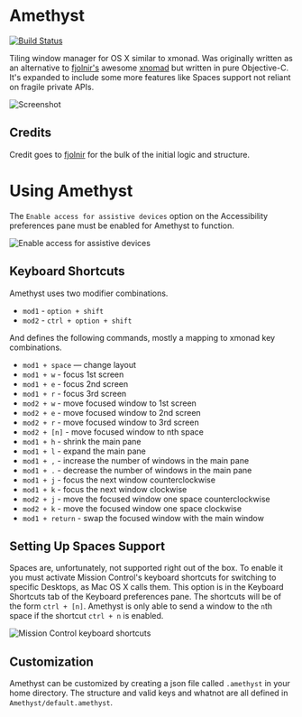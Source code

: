 Amethyst
========

[![Build Status](https://travis-ci.org/ianyh/Amethyst.png?branch=master)](https://travis-ci.org/ianyh/Amethyst)

Tiling window manager for OS X similar to xmonad. Was originally written as an
alternative to [fjolnir's](https://github.com/fjolnir) awesome
[xnomad](https://github.com/fjolnir/xnomad) but written in pure
Objective-C. It's expanded to include some more features like Spaces support not
reliant on fragile private APIs.

![Screenshot](https://raw.github.com/ianyh/Amethyst/gh-pages/images/screenshot-small.png)

Credits
-------

Credit goes to [fjolnir](https://github.com/fjolnir) for the bulk of the initial
logic and structure.

Using Amethyst
==============

The `Enable access for assistive devices` option on the Accessibility
preferences pane must be enabled for Amethyst to function.

![Enable access for assistive devices](https://raw.github.com/ianyh/Amethyst/gh-pages/images/accessibility-window.png)

Keyboard Shortcuts
------------------

Amethyst uses two modifier combinations.

* `mod1` - `option + shift`
* `mod2` - `ctrl + option + shift`

And defines the following commands, mostly a mapping to xmonad key combinations.

* `mod1 + space` — change layout
* `mod1 + w` - focus 1st screen
* `mod1 + e` - focus 2nd screen
* `mod1 + r` - focus 3rd screen
* `mod2 + w` - move focused window to 1st screen
* `mod2 + e` - move focused window to 2nd screen
* `mod2 + r` - move focused window to 3rd screen
* `mod2 + [n]` - move focused window to nth space
* `mod1 + h` - shrink the main pane
* `mod1 + l` - expand the main pane
* `mod1 + ,` - increase the number of windows in the main pane
* `mod1 + .` - decrease the number of windows in the main pane
* `mod1 + j` - focus the next window counterclockwise
* `mod1 + k` - focus the next window clockwise
* `mod2 + j` - move the focused window one space counterclockwise
* `mod2 + k` - move the focused window one space clockwise
* `mod1 + return` - swap the focused window with the main window

Setting Up Spaces Support
-------------------------

Spaces are, unfortunately, not supported right out of the box. To enable it you
must activate Mission Control's keyboard shortcuts for switching to specific
Desktops, as Mac OS X calls them. This option is in the Keyboard Shortcuts tab
of the Keyboard preferences pane. The shortcuts will be of the form `ctrl +
[n]`. Amethyst is only able to send a window to the `n`th space if the shortcut
`ctrl + n` is enabled.

![Mission Control keyboard shortcuts](https://raw.github.com/ianyh/Amethyst/gh-pages/images/missioncontrol-shortcuts.png)

Customization
-------------

Amethyst can be customized by creating a json file called `.amethyst` in your home directory. The structure and valid keys and whatnot are all defined in `Amethyst/default.amethyst`.
